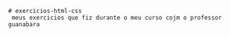     # exercicios-html-css
     meus exercicios que fiz durante o meu curso cojm o professor guanabara



 